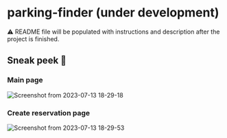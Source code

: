 # parking-finder (under development)

⚠️ README file will be populated with instructions and description after the project is finished.

## Sneak peek 👀

### Main page
![Screenshot from 2023-07-13 18-29-18](https://github.com/yosko99/parking-finder/assets/80975936/68144c89-b690-4d4d-a082-36c88bcea8c9)

### Create reservation page 
![Screenshot from 2023-07-13 18-29-53](https://github.com/yosko99/parking-finder/assets/80975936/ef40c5d2-9406-460d-9db9-e93ebf05cc55)
